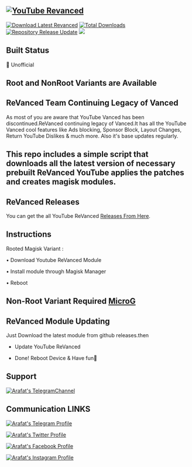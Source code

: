 ## [![YouTube Revanced](https://img.shields.io/badge/ReVanced-red?color=red&label=YouTube&logoColor=red&logo=YouTube)](https://github.com/Arafatulislamantor/YouTubeReVancedUnofficial)
[![Download Latest Revanced](https://img.shields.io/github/v/release/Arafatulislamantor/YouTubeReVancedUnofficial?color=red&logoColor=red&label=Download&logo=DocuSign)](https://github.com/Arafatulislamantor/YouTubeReVancedUnofficial/releases/latest)
[![Total Downloads](https://shields.io/github/downloads/Arafatulislamantor/YouTubeReVancedUnofficial/total?logo=Bookmeter&label=Total%20Downloads&logoColor=brightgreen&color=teal)](https://github.com/Arafatulislamantor/YouTubeReVancedUnofficial/releases)
[![Repository Release Update](https://img.shields.io/github/release-date/Arafatulislamantor/YouTubeReVancedUnofficial?logo=Github&logoColor=light&color=brightgreen&label=Repository%20Update👉)](https://github.com/Arafatulislamantor/YouTubeReVancedUnofficial/releases)
![](https://github.com/Arafatulislamantor/YouTubeReVancedUnofficial/blob/16b0c4c77ef042365dcbd531c9058f04bb34e5f5/YoutubeRevanced.jpg)

## Built Status
💠 Unofficial

## Root and NonRoot Variants are Available  

## ReVanced Team Continuing Legacy of Vanced   
As most of you are aware that YouTube Vanced has been discontinued.ReVanced continuing legacy of Vanced.It has all the YouTube Vanced cool features like Ads blocking, Sponsor Block, Layout Changes, Return YouTube Dislikes & much more. Also it's base updates regularly.

## This repo includes a simple script that downloads all the latest version of necessary prebuilt ReVanced YouTube applies the patches and creates magisk modules.

## ReVanced Releases 
You can get the all
YouTube ReVanced [Releases From Here](https://github.com/Arafatulislamantor/YouTubeReVancedUnofficial/releases).

## Instructions
Rooted Magisk Variant :

 • Download Youtube ReVanced Module

 • Install module through Magisk Manager

 • Reboot

## Non-Root Variant Required [MicroG](https://github.com/TeamVanced/VancedMicroG/releases/download/v0.2.24.220220-220220001/microg.apk)

## ReVanced Module Updating
Just Download the latest module from github releases.then

 * Update YouTube ReVanced

 * Done! Reboot Device & Have fun🫠

## Support
[![Arafat's TelegramChannel](https://img.shields.io/badge/Follow%20My%20-Telegram%20Channel%20%20-blue.svg?logo=telegram)](https://t.me/AndroidsRepo)

## Communication LINKS 
[![Arafat's Telegram Profile](https://img.shields.io/badge/Contact%20Me%20On%20-Telegram-blue.svg?logo=telegram)](https://t.me/Arafatulislamantor)

[![Arafat's Twitter Profile](https://img.shields.io/badge/Contact%20Me%20On%20-Twitter-blue.svg?logo=twitter)](https://www.twitter.com/CryptoArafat) 

[![Arafat's Facebook Profile](https://img.shields.io/badge/Contact%20Me%20On%20-Facebook%20-blue.svg?logo=facebook)](https://www.facebook.com/OO7Arafat)

[![Arafat's Instagram Profile](https://img.shields.io/badge/Contact%20Me%20On%20-Instagram-red.svg?logo=instagram)](https://www.instagram.com/Arafatulislamantor)
